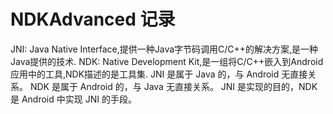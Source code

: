 # NDKAdvanced 记录
JNI: Java Native Interface,提供一种Java字节码调用C/C++的解决方案,是一种Java提供的技术.
NDK: Native Development Kit,是一组将C/C++嵌入到Android应用中的工具,NDK描述的是工具集.
JNI 是属于 Java 的，与 Android 无直接关系。
NDK 是属于 Android 的，与 Java 无直接关系。
JNI 是实现的目的，NDK 是 Android 中实现 JNI 的手段。